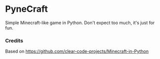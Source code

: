 # PyneCraft
Simple Minecraft-like game in Python. Don't expect too much, it's just for fun.

### Credits
Based on https://github.com/clear-code-projects/Minecraft-in-Python